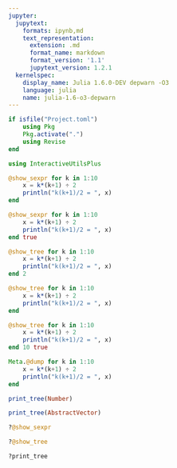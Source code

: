 ```yaml
---
jupyter:
  jupytext:
    formats: ipynb,md
    text_representation:
      extension: .md
      format_name: markdown
      format_version: '1.1'
      jupytext_version: 1.2.1
  kernelspec:
    display_name: Julia 1.6.0-DEV depwarn -O3
    language: julia
    name: julia-1.6-o3-depwarn
---
```


```julia
if isfile("Project.toml")
    using Pkg
    Pkg.activate(".")
    using Revise
end
```

```julia
using InteractiveUtilsPlus
```

```julia
@show_sexpr for k in 1:10
    x = k*(k+1) ÷ 2
    println("k(k+1)/2 = ", x)
end
```

```julia
@show_sexpr for k in 1:10
    x = k*(k+1) ÷ 2
    println("k(k+1)/2 = ", x)
end true
```

```julia
@show_tree for k in 1:10
    x = k*(k+1) ÷ 2
    println("k(k+1)/2 = ", x)
end 2
```

```julia
@show_tree for k in 1:10
    x = k*(k+1) ÷ 2
    println("k(k+1)/2 = ", x)
end
```

```julia
@show_tree for k in 1:10
    x = k*(k+1) ÷ 2
    println("k(k+1)/2 = ", x)
end 10 true
```

```julia
Meta.@dump for k in 1:10
    x = k*(k+1) ÷ 2
    println("k(k+1)/2 = ", x)
end
```

```julia
print_tree(Number)
```

```julia
print_tree(AbstractVector)
```

```julia
?@show_sexpr
```

```julia
?@show_tree
```

```julia
?print_tree
```

```julia

```
